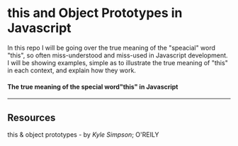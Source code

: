 # this and Object Prototypes in Javascript

In this repo I will be going over the true meaning of the "speacial" word "this", so often miss-understood and miss-used
in Javascript development. I will be showing examples, simple as to illustrate the true meaning of "this" in each context,
and explain how they work.

#### The true meaning of the special word"this" in Javascript



---
## Resources

this & object prototypes - by _Kyle Simpson_; O'REILY
